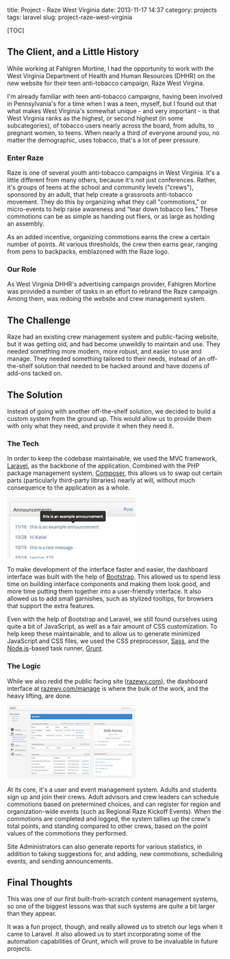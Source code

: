 title: Project - Raze West Virginia
date: 2013-11-17 14:37
category: projects
tags: laravel
slug: project-raze-west-virginia

[TOC]

## The Client, and a Little History

While working at Fahlgren Mortine, I had the opportunity to work with the West Virginia Department of Health and Human Resources (DHHR) on the new website for their teen anti-tobacco campaign, Raze West Virgina.

I'm already familiar with teen anti-tobacco campaigns, having been involved in Pennsylvania's for a time when I was a teen, myself, but I found out that what makes West Virginia's somewhat unique - and very important - is that West Virginia ranks as the highest, or second highest (in some subcategories), of tobacco users nearly across the board, from adults, to pregnant women, to teens. When nearly a third of everyone around you, no matter the demographic, uses tobacco, that's a lot of peer pressure.

### Enter Raze

Raze is one of several youth anti-tobacco campaigns in West Virginia. It's a little different from many others, because it's not just conferences. Rather, it's groups of teens at the school and community levels ("crews"), sponsored by an adult, that help create a grassroots anti-tobacco movement. They do this by organizing what they call "commotions," or micro-events to help raise awareness and "tear down tobacco lies." These commotions can be as simple as handing out fliers, or as large as holding an assembly.

As an added incentive, organizing commotions earns the crew a certain number of points. At various thresholds, the crew then earns gear, ranging from pens to backpacks, emblazoned with the Raze logo.
<!-- more -->

### Our Role

As West Virginia DHHR's advertising campaign provider, Fahlgren Mortine was provided a number of tasks in an effort to rebrand the Raze campaign. Among them, was redoing the website and crew management system.

## The Challenge

Raze had an existing crew management system and public-facing website, but it was getting old, and had become unweildly to maintain and use. They needed something more modern, more robust, and easier to use and manage. They needed something tailored to their needs, instead of an off-the-shelf solution that needed to be hacked around and have dozens of add-ons tacked on.

## The Solution

Instead of going with another off-the-shelf solution, we decided to build a custom system from the ground up. This would allow us to provide them with only what they need, and provide it when they need it.

### The Tech

In order to keep the codebase maintainable, we used the MVC framework, [Laravel](http://laravel.com/), as the backbone of the application. Combined with the PHP package management system, [Composer](http://getcomposer.org/), this allows us to swap out certain parts (particularly third-party libraries) nearly at will, without much consequence to the application as a whole.

[![Stylized tooltips to add that application feel.](/images/portfolio/thumbs/raze_announcement_tooltip.jpg)](/images/portfolio/raze_announcement_tooltip.jpg)

To make development of the interface faster and easier, the dashboard interface was built with the help of [Bootstrap](http://getbootstrap.com/). This allowed us to spend less time on building interface components and making them look good, and more time putting them together into a user-friendly interface. It also allowed us to add small garnishes, such as stylized tooltips, for browsers that support the extra features.

Even with the help of Bootstrap and Laravel, we still found ourselves using quite a bit of JavaScript, as well as a fair amount of CSS customization. To help keep these maintainable, and to allow us to generate minimized JavaScript and CSS files, we used the CSS preprocessor, [Sass](http://sass-lang.com/), and the [Node.js](http://nodejs.org/)-based task runner, [Grunt](http://gruntjs.com/).

### The Logic

While we also redid the public facing site ([razewv.com](https://razewv.com)), the dashboard interface at [razewv.com/manage](https://razewv.com/manage) is where the bulk of the work, and the heavy lifting, are done.

[![The Raze Dashboard](/images/portfolio/thumbs/raze_dashboard.jpg)](/images/portfolio/raze_dashboard.jpg)

At its core, it's a user and event management system. Adults and students sign up and join their crews. Adult advisors and crew leaders can schedule commotions based on pretermined choices, and can register for region and organization-wide events (such as Regional Raze Kickoff Events). When the commotions are completed and logged, the system tallies up the crew's total points, and standing compared to other crews, based on the point values of the commotions they performed.

Site Administrators can also generate reports for various statistics, in addition to taking suggestions for, and adding, new commotions, scheduling events, and sending announcements.

## Final Thoughts

This was one of our first built-from-scratch content management systems, so one of the biggest lessons was that such systems are quite a bit larger than they appear.

It was a fun project, though, and really allowed us to stretch our legs when it came to Laravel. It also allowed us to start incorporating some of the automation capabilities of Grunt, which will prove to be invaluable in future projects.